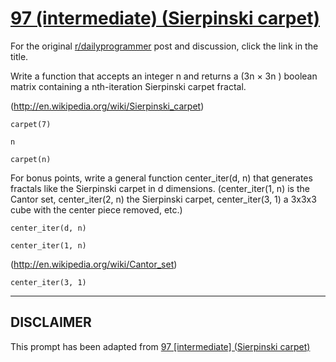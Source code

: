 # [97 (intermediate) (Sierpinski carpet)](https://www.reddit.com/r/dailyprogrammer/comments/zker3/9082012_challenge_97_intermediate_sierpinski/)

For the original [r/dailyprogrammer](https://www.reddit.com/r/dailyprogrammer/) post and discussion, click the link in the title.

Write a function that accepts an integer n and returns a (3n × 3n ) boolean matrix containing a nth-iteration Sierpinski carpet fractal.

(http://en.wikipedia.org/wiki/Sierpinski_carpet)

```
carpet(7)
```

```
n
```

```
carpet(n)
```
For bonus points, write a general function center_iter(d, n) that generates fractals like the Sierpinski carpet in d dimensions. (center_iter(1, n) is the Cantor set, center_iter(2, n) the Sierpinski carpet, center_iter(3, 1) a 3x3x3 cube with the center piece removed, etc.)


```
center_iter(d, n)
```

```
center_iter(1, n)
```
(http://en.wikipedia.org/wiki/Cantor_set)

```
center_iter(3, 1)
```

----
## **DISCLAIMER**
This prompt has been adapted from [97 [intermediate] (Sierpinski carpet)](https://www.reddit.com/r/dailyprogrammer/comments/zker3/9082012_challenge_97_intermediate_sierpinski/
)
